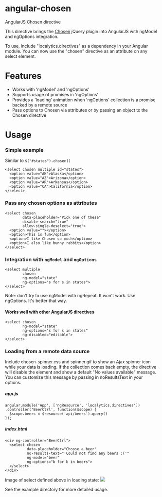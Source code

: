angular-chosen
==============

AngularJS Chosen directive

This directive brings the [Chosen](http://harvesthq.github.com/chosen/) jQuery plugin
into AngularJS with ngModel and ngOptions integration.

To use, include "localytics.directives" as a dependency in your Angular module.  You can now
use the "chosen" directive as an attribute on any select element.

# Features
  * Works with 'ngModel' and 'ngOptions'
  * Supports usage of promises in 'ngOptions'
  * Provides a 'loading' animation when 'ngOptions' collection is a promise backed by a remote source
  * Pass options to Chosen via attributes or by passing an object to the Chosen directive

# Usage

### Simple example
Similar to `$("#states").chosen()`

    <select chosen multiple id="states">
      <option value="AK">Alaska</option>
      <option value="AZ">Arizona</option>
      <option value="AR">Arkansas</option>    
      <option value="CA">California</option>    
    </select>

### Pass any chosen options as attributes
    <select chosen
            data-placeholder="Pick one of these"
            disable-search="true"
            allow-single-deselect="true">
      <option value=""></option>
      <option>This is fun</option>
      <option>I like Chosen so much</option>
      <option>I also like bunny rabbits</option>
    </select>

### Integration with `ngModel` and `ngOptions`
    <select multiple
            chosen
            ng-model="state" 
            ng-options="s for s in states">
    </select>

Note: don't try to use ngModel with ngRepeat.  It won't work.  Use ngOptions.  It's better that way.

#### Works well with other AngularJS directives
    <select chosen
            ng-model="state"
            ng-options="s for s in states"
            ng-disabled="editable">
    </select>

### Loading from a remote data source
Include chosen-spinner.css and spinner.gif to show an Ajax spinner icon while your data is loading.  If the collection comes back empty, the directive will disable the element and show a default
"No values available" message.  You can customize this message by passing in noResultsText in your options.

##### app.js
    angular.module('App', ['ngResource', 'localytics.directives'])
    .controller('BeerCtrl', function($scope) {
      $scope.beers = $resource('api/beers').query()
    });

##### index.html
    <div ng-controller="BeerCtrl">
      <select chosen
              data-placeholder="Choose a beer"
              no-results-text="'Could not find any beers :('"
              ng-model="beer" 
              ng-options="b for b in beers">
      </select>
    </div>

Image of select defined above in loading state:  <img src="https://raw.github.com/localytics/angular-chosen/master/example/choose-a-beer.png">


See the example directory for more detailed usage.
